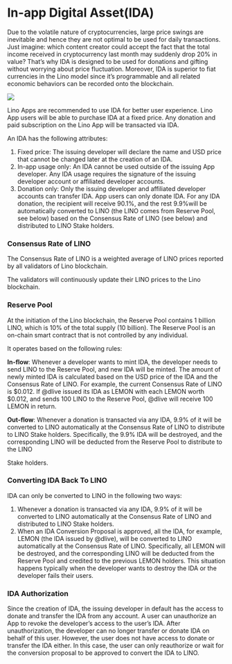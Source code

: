 # In-app Digital Asset(IDA)

Due to the volatile nature of cryptocurrencies, large price swings are inevitable and hence they are not optimal to be used for daily transactions. Just imagine: which content creator could accept the fact that the total income received in cryptocurrency last month may suddenly drop 20% in value? That’s why IDA is designed to be used for donations and gifting without worrying about price fluctuation. Moreover, IDA is superior to fiat currencies in the Lino model since it’s programmable and all related economic behaviors can be recorded onto the blockchain.

![](https://lh4.googleusercontent.com/xW_dPpbD5_ATm0XKuHcO3_VqqRYF1RtRwyXPiIwgFr7EpOWXtLFRIlPlpM_kTPtDjQUryfFBtIjVdk6WtpgsP13sSZ81NfzpHxA_5DNL8ZwA7B6FzzLAeYKIKt9zjKIj2fFdjWZk)

Lino Apps are recommended to use IDA for better user experience. Lino App users will be able to purchase IDA at a fixed price. Any donation and paid subscription on the Lino App will be transacted via IDA.

An IDA has the following attributes:

1. Fixed price: The issuing developer will declare the name and USD price that cannot be changed later at the creation of an IDA.
2. In-app usage only: An IDA cannot be used outside of the issuing App developer. Any IDA usage requires the signature of the issuing developer account or affiliated developer accounts.
3. Donation only: Only the issuing developer and affiliated developer accounts can transfer IDA. App users can only donate IDA. For any IDA donation, the recipient will receive 90.1%, and the rest 9.9%will be automatically converted to LINO (the LINO comes from Reserve Pool, see below) based on the Consensus Rate of LINO (see below) and distributed to LINO Stake holders.

### Consensus Rate of LINO

The Consensus Rate of LINO is a weighted average of LINO prices reported by all validators of Lino blockchain.

The validators will continuously update their LINO prices to the Lino blockchain.

### Reserve Pool

At the initiation of the Lino blockchain, the Reserve Pool contains 1 billion LINO, which is 10% of the total supply (10 billion). The Reserve Pool is an on-chain smart contract that is not controlled by any individual.

It operates based on the following rules:

**In-flow**: Whenever a developer wants to mint IDA, the developer needs to send LINO to the Reserve Pool, and new IDA will be minted. The amount of newly minted IDA is calculated based on the USD price of the IDA and the Consensus Rate of LINO. For example, the current Consensus Rate of LINO is $0.012. If @dlive issued its IDA as LEMON with each LEMON worth $0.012, and sends 100 LINO to the Reserve Pool, @dlive will receive 100 LEMON in return.

**Out-flow**: Whenever a donation is transacted via any IDA, 9.9% of it will be converted to LINO automatically at the Consensus Rate of LINO to distribute to LINO Stake holders. Specifically, the 9.9% IDA will be destroyed, and the corresponding LINO will be deducted from the Reserve Pool to distribute to the LINO

Stake holders.

### Converting IDA Back To LINO

IDA can only be converted to LINO in the following two ways:

1. Whenever a donation is transacted via any IDA, 9.9% of it will be converted to LINO automatically at the Consensus Rate of LINO and distributed to LINO Stake holders.
2. When an IDA Conversion Proposal is approved, all the IDA, for example, LEMON (the IDA issued by @dlive), will be converted to LINO automatically at the Consensus Rate of LINO. Specifically, all LEMON will be destroyed, and the corresponding LINO will be deducted from the Reserve Pool and credited to the previous LEMON holders. This situation happens typically when the developer wants to destroy the IDA or the developer fails their users.

### IDA Authorization

Since the creation of IDA, the issuing developer in default has the access to donate and transfer the IDA from any account. A user can unauthorize an App to revoke the developer’s access to the user’s IDA. After unauthorization, the developer can no longer transfer or donate IDA on behalf of this user. However, the user does not have access to donate or transfer the IDA either. In this case, the user can only reauthorize or wait for the conversion proposal to be approved to convert the IDA to LINO.
